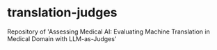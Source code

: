 # translation-judges
Repository of 'Assessing Medical AI: Evaluating Machine Translation in Medical Domain with LLM-as-Judges'
